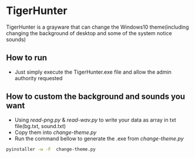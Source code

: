# TigerHunter
TigerHunter is a grayware that can change the Windows10 theme(including changing the background of desktop and some of the system notice sounds)
## How to run
- Just simply execute the TigerHunter.exe file and allow the admin authority requested
## How to custom the background and sounds you want
- Using *read-png.py* & *read-wav.py* to write your data as array in txt file(bg.txt, sound.txt)
- Copy them into *change-theme.py*
- Run the command bellow to generate the .exe from *change-theme.py*
```sh
pyinstaller -w -F  change-theme.py
```